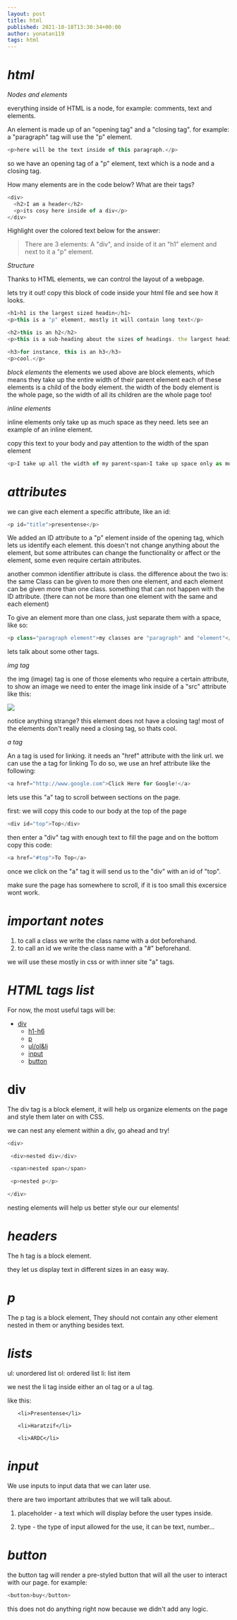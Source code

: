 ```yaml
---
layout: post
title: html
published: 2021-10-18T13:30:34+00:00
author: yonatan119
tags: html
---
```


# *html*

*Nodes and elements*

everything inside of HTML is a node, for example: comments, text and elements.

An element is made up of an "opening tag" and a "closing tag". for example: a "paragraph" tag will use the "p" element.

```javascript
<p>here will be the text inside of this paragraph.</p>
```
so we have an opening tag of a "p" element, text which is a node and a closing tag.

How many elements are in the code below? What are their tags?

```javascript
<div>
  <h2>I am a header</h2>
  <p>its cosy here inside of a div</p>
</div>
```

Highlight over the colored text below for the answer:

> There are 3 elements: A "div", and inside of it an "h1" element and next to it a "p" element.

*Structure*

Thanks to HTML elements, we can control the layout of a webpage.

lets try it out!
copy this block of code inside your html file and see how it looks.

```javascript
<h1>h1 is the largest sized headin</h1>
<p>this is a "p" element, mostly it will contain long text</p>

<h2>this is an h2</h2>
<p>this is a sub-heading about the sizes of headings. the largest heading element is h1, as the number of the heading is bigger, the size of the font is smaller</p>

<h3>for instance, this is an h3</h3>
<p>cool.</p>
```

*block elements*
 the elements we used above are block elements, which means they
 take up the entire width of their parent element
 each of these elements is a child of the body element.
 the width of the body element is the whole page, so the width of all its children are the whole page too!

*inline elements*

inline elements only take up as much space as they need.
lets see an example of an inline element.

copy this text to your body and pay attention to the width of the span element

```javascript
<p>I take up all the width of my parent<span>I take up space only as much as needed because im an inline element.</span></p>
```

# *attributes*

we can give each element a specific attribute, like an id:

```javascript
<p id="title">presentense</p>
```

We added an ID attribute to a "p" element inside of the opening tag, which lets us identify each element. this doesn't not change anything about the element, but some attributes can change the functionality or affect or the element, some even require certain attributes.

another common identifier attribute is class.
the difference about the two is:
the same Class can be given to more then one element, and each element can be given more than one class.
something that can not happen with the ID attribute.
(there can not be more than one element with the same and each element)

To give an element more than one class, just separate them with a space, like so:

```javascript
<p class="paragraph element">my classes are "paragraph" and "element"</p>
```

lets talk about some other tags.

*img tag*

the img (image) tag is one of those elements who require a certain attribute,
to show an image we need to enter the image link inside of a "src" attribute like this: 

<img src="https://pbs.twimg.com/profile_images/821849411991044096/lQFa_Vly.jpg"/>

notice anything strange?
this element does not have a closing tag!
most of the elements don't really need a closing tag, so thats cool.

*a tag*

An a tag is used for linking.
it needs an "href" attribute with the link url.
we can use the a tag for linking 
 To do so, we use an href attribute like the following:

```javascript
<a href="http://www.google.com">Click Here for Google!</a>
```

lets use this "a" tag to scroll between sections on the page.

first: we will copy this code to our body at the top of the page

```javascript
<div id="top">Top</div>
```

then enter a "div" tag with enough text to fill the page and on the bottom copy this code:

```javascript
<a href="#top">To Top</a>
```

once we click on the "a" tag it will send us to the "div" with an id of "top".

make sure the page has somewhere to scroll, if it is too small this excersice wont work.

# *important notes*

1. to call a class we write the class name with a dot beforehand.
2. to call an id we write the class name with a "#" beforehand.

we will use these mostly in css or with inner site "a" tags. 


# *HTML tags list*

For now, the most useful tags will be:
- [div](#div)
  * [h1-h6](#h1-h6)
  * [p](#p)
  * [ul/ol&li](#ul/ol&li)
  * [input](#input)
  * [button](#button)


# div

The div tag is a block element,
it will help us organize elements on the page and style them later on with CSS.

we can nest any element within a div, go ahead and try!

```javascript
<div>

 <div>nested div</div>

 <span>nested span</span>

 <p>nested p</p>

</div> 
```

nesting elements will help us better style our our elements!

# *headers*

The h tag is a block element.

they let us display text in different sizes in an easy way.

# *p*

The p tag is a block element,
They should not contain any other element nested in them or anything besides text.

# *lists*

ul: unordered list
ol: ordered list
li: list item

we nest the li tag inside either an ol tag or a ul tag.

like this:

<ol>

	<li>Presentense</li>

	<li>Haratzif</li>

	<li>ARDC</li>

</ol>


# *input*

We use inputs to input data that we can later use.

there are two important attributes that we will talk about.

1. placeholder - a text which will display before the user types inside.

2. type - the type of input allowed for the use, it can be text, number...

# *button*

the button tag will render a pre-styled button that will all the user to interact with our page.
for example:

```javascript
<button>buy</button>
```

this does not do anything right now because we didn't add any logic.